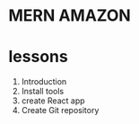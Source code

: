 # MERN AMAZON
# lessons
1. Introduction
2. Install tools
3. create React app
4. Create Git repository